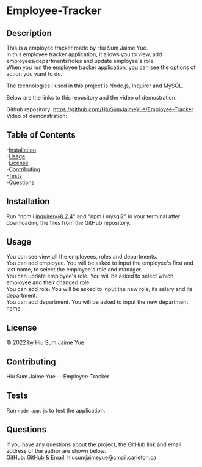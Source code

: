 # Employee-Tracker
                
## Description       
This is a employee tracker made by Hiu Sum Jaime Yue.         
In this employee tracker application, it allows you to view, add employees/departments/roles and update employee's role.         
When you run the employee tracker application, you can see the options of action you want to do.       

The technologies I used in this project is Node.js, Inquirer and MySQL.

Below are the links to this repository and the video of demostration.
        
Github repository: https://github.com/HiuSumJaimeYue/Employee-Tracker           
Video of demonstration: 

## Table of Contents               
-[Installation](#installation)          
-[Usage](#usage)          
-[License](#license)          
-[Contributing](#contributing)          
-[Tests](#tests)        
-[Questions](#questions)        

## Installation         
Run "npm i inquirer@8.2.4" and "npm i mysql2" in your terminal after downloading the files from the GitHub repository.                 

## Usage    
  
You can see view all the employees, roles and departments.           
You can add employee. You will be asked to input the employee's first and last name, to select the employee's role and manager.            
You can update employee's role. You will be asked to select which employee and their changed role.              
You can add role. You will be asked to input the new role, its salary and its department.             
You can add department. You will be asked to input the new department name.              
            

## License         
&copy; 2022 by Hiu Sum Jaime Yue       
         

## Contributing         
Hiu Sum Jaime Yue --  Employee-Tracker   

## Tests         
Run `node app.js` to test the application.


## Questions         
If you have any questions about the project, 
the GitHub link and email address of the author are shown below.                   
GitHub: [GitHub](https://github.com/HiuSumJaimeYue) 
& Email: [hiusumjaimeyue@cmail.carleton.ca](mailto:hiusumjaimeyue@cmail.carleton.ca)
